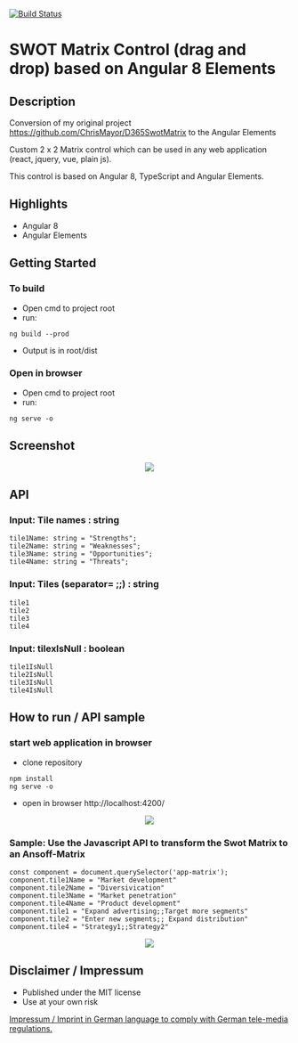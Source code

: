 [![Build Status](https://dev.azure.com/ich0166/AngularSwotMatrixControl/_apis/build/status/ChrisMayor.AngularSwotMatrixControl?branchName=master)](https://dev.azure.com/ich0166/AngularSwotMatrixControl/_build/latest?definitionId=8&branchName=master)
# SWOT Matrix Control (drag and drop) based on Angular 8 Elements

## Description

Conversion of my original project https://github.com/ChrisMayor/D365SwotMatrix to the Angular Elements

Custom 2 x 2 Matrix control which can be used in any web application (react, jquery, vue, plain js).

This control is based on Angular 8, TypeScript and Angular Elements.

## Highlights

* Angular 8
* Angular Elements

## Getting Started

### To build

* Open cmd to project root
* run:
````
ng build --prod
````
* Output is in root/dist

### Open in browser

* Open cmd to project root
* run:
````
ng serve -o
````
## Screenshot

<p align="center">
  <img src="../master/Screenshots/1a.JPG">
</p>

## API

### Input: Tile names : string

````
tile1Name: string = "Strengths";
tile2Name: string = "Weaknesses";
tile3Name: string = "Opportunities";
tile4Name: string = "Threats";
````

### Input: Tiles (separator= ;;) : string
````
tile1
tile2
tile3
tile4
````
### Input: tilexIsNull : boolean
````
tile1IsNull
tile2IsNull
tile3IsNull
tile4IsNull
````
## How to run / API sample

### start web application in browser

* clone repository

```
npm install
ng serve -o
```
* open in browser http://localhost:4200/

<p align="center">
  <img src="../master/Screenshots/1.JPG">
</p>

### Sample: Use the Javascript API to transform the Swot Matrix to an Ansoff-Matrix

```
const component = document.querySelector('app-matrix');
component.tile1Name = "Market development"
component.tile2Name = "Diversivication"
component.tile3Name = "Market penetration"
component.tile4Name = "Product development"
component.tile1 = "Expand advertising;;Target more segments"
component.tile2 = "Enter new segments;; Expand distribution"
component.tile4 = "Strategy1;;Strategy2"
```

<p align="center">
  <img src="../master/Screenshots/2.JPG">
</p>

## Disclaimer / Impressum

* Published under the MIT license
* Use at your own risk

<a href="https://github.com/ChrisMayor/Impressum">Impressum / Imprint in German language to comply with German tele-media regulations.</a>

